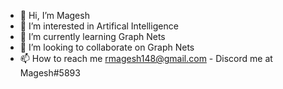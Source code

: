 - 👋 Hi, I’m Magesh
- 👀 I’m interested in Artifical Intelligence 
- 🌱 I’m currently learning Graph Nets
- 💞️ I’m looking to collaborate on Graph Nets
- 📫 How to reach me rmagesh148@gmail.com - Discord me at Magesh#5893

<!---
rmagesh148/rmagesh148 is a ✨ special ✨ repository because its `README.md` (this file) appears on your GitHub profile.
You can click the Preview link to take a look at your changes.
--->
